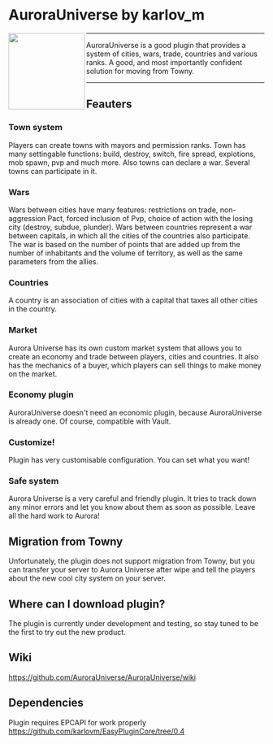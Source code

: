 # AuroraUniverse by karlov_m
<p><img align=left width="150" src="https://i.imgur.com/0zk8dT8.png"></p>

___


AuroraUniverse is a good plugin that provides a system of cities, wars, trade, countries and various ranks. A good, and most importantly confident solution for moving from Towny.


___

## Feauters
### Town system
Players can create towns with mayors and permission ranks. Town has many settingable functions: build, destroy, switch, fire spread, explotions, mob spawn, pvp and much more. Also towns can declare a war. Several towns can participate in it.
### Wars
Wars between cities have many features: restrictions on trade, non-aggression Pact, forced inclusion of Pvp, choice of action with the losing city (destroy, subdue, plunder).
Wars between countries represent a war between capitals, in which all the cities of the countries also participate.
The war is based on the number of points that are added up from the number of inhabitants and the volume of territory, as well as the same parameters from the allies.
### Countries
A country is an association of cities with a capital that taxes all other cities in the country.
### Market
Aurora Universe has its own custom market system that allows you to create an economy and trade between players, cities and countries. It also has the mechanics of a buyer, which players can sell things to make money on the market.
### Economy plugin
AuroraUniverse doesn't need an economic plugin, because AuroraUniverse is already one. Of course, compatible with Vault.
### Customize!
Plugin has very customisable configuration. You can set what you want!
### Safe system
Aurora Universe is a very careful and friendly plugin. It tries to track down any minor errors and let you know about them as soon as possible. Leave all the hard work to Aurora!
## Migration from Towny
Unfortunately, the plugin does not support migration from Towny, but you can transfer your server to Aurora Universe after wipe and tell the players about the new cool city system on your server.
## Where can I download plugin?
The plugin is currently under development and testing, so stay tuned to be the first to try out the new product.
## Wiki
https://github.com/AuroraUniverse/AuroraUniverse/wiki

## Dependencies 
Plugin requires EPCAPI for work properly
https://github.com/karlovm/EasyPluginCore/tree/0.4
